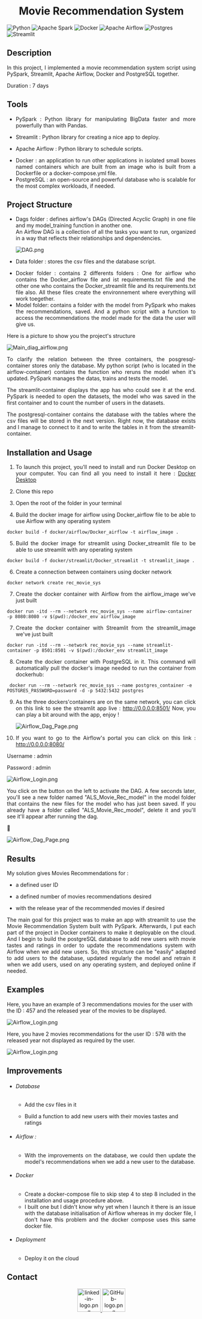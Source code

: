<div>
<h1 align="center"> Movie Recommendation System </h1>
</div>



![Python](https://img.shields.io/badge/python-3670A0?style=for-the-badge&logo=python&logoColor=ffdd54)
![Apache Spark](https://img.shields.io/badge/Apache_Spark-FFFFFF?style=for-the-badge&logo=apachespark&logoColor=#E35A16)
![Docker](https://img.shields.io/badge/docker-%230db7ed.svg?style=for-the-badge&logo=docker&logoColor=white)
![Apache Airflow](https://img.shields.io/badge/Apache%20Airflow-017CEE?style=for-the-badge&logo=Apache%20Airflow&logoColor=white)
![Postgres](https://img.shields.io/badge/postgres-%23316192.svg?style=for-the-badge&logo=postgresql&logoColor=white)
![Streamlit](https://img.shields.io/badge/Streamlit-FF4B4B?style=for-the-badge&logo=Streamlit&logoColor=white)


## Description

<div align="justify">
In this project, I implemented a movie recommendation system script using PySpark, Streamlit, Apache Airflow, Docker and PostgreSQL together.
</div>

Duration : 7 days

## Tools

- <div align="justify">
  PySpark : Python library for manipulating BigData faster and more powerfully than with Pandas.
  </div>

- Streamlit : Python library for creating a nice app to deploy.

- Apache Airflow : Python library to schedule scripts.

- <div align="justify">
  Docker : an application to run other applications in isolated small boxes named containers which are built from an image who is built from a Dockerfile or a docker-compose.yml file.
  </div>

- <div align="justify">
  PostgreSQL : an open-source and powerful database who is scalable for the most complex workloads, if needed.
  </div>

## Project Structure

- <div align="justify">
  Dags folder : defines airflow's DAGs (Directed Acyclic Graph) in one file and my model_training function in another one. 
  </div>
  
  <div align="justify">
  An Airflow DAG is a collection of all the tasks you want to run, organized in a way that reflects their relationships and dependencies.
  </div>
  
  ![DAG.png](img/DAG.png)

- Data folder : stores the csv files and the database script.

- <div align="justify">
  Docker folder : contains 2 differents folders : One for airflow who 
  contains the Docker_airflow file and ist requirements.txt file and the
   other one who contains the Docker_streamlit file and its 
  requirements.txt file also. All these files create the environnement 
  where everything will work toegether.
  </div>

- <div align="justify">
  Model folder: contains a folder with the model from PySpark who makes the recommendations, saved. And a python script with a function to access the recommendations the model made for the data the user will give us.
  </div>

Here is a picture to show you the project's structure

![Main_diag_airflow.png](img/app_movie_recom_diag.png)

<div align="justify">
To clarify the relation between the three containers, the posgresql-container stores only the database. My python script (who is located in the airflow-container) contains the function who reruns the model when it's updated. PySpark manages the datas, trains and tests the model.

The streamlit-container displays the app has who could see it at the end. PySpark is needed to open the datasets, the model who was saved in the first container and to count the number of users in the datasets.

The postgresql-container contains the database with the tables where the csv files will be stored in the next version. Right now, the database exists and I manage to connect to it and to write the tables in it from the streamlit-container.

</div>

## Installation and Usage

1. <div align="justify">
   To launch this project, you'll need to install and run Docker Desktop 
   on your computer. You can find all you need to install it here : 
   <a href="https://www.docker.com/products/docker-desktop/">Docker 
   Desktop</a>
   </div>

2. Clone this repo

3. Open the root of the folder in your terminal

4. <div align="justify">
   Build the docker image for airflow using Docker_airflow file to be able to use Airflow with any operating system
   </div>

```docker
docker build -f docker/airflow/Docker_airflow -t airflow_image .
```

5. <div align="justify">
   Build the docker image for streamlit using Docker_streamlit file to be able to use streamlit with any operating system
   </div>

```docker
docker build -f docker/streamlit/Docker_streamlit -t streamlit_image .
```

6. Create a connection between containers using docker network

```docker
docker network create rec_movie_sys 
```

7. <div align="justify">
   Create the docker container with Airflow from the airflow_image we've just built
   </div>

```docker
docker run -itd --rm --network rec_movie_sys --name airflow-container -p 8080:8080 -v $(pwd):/docker_env airflow_image
```

7. <div align="justify">
   Create the docker container with Streamlit from the streamlit_image we've just built
   </div>

```docker
docker run -itd --rm --network rec_movie_sys --name streamlit-container -p 8501:8501 -v $(pwd):/docker_env streamlit_image
```

8. <div align="justify">
   Create the docker container with PostgreSQL in it. This command will automatically pull the docker's image needed to run the container from dockerhub:
   </div>

```docker
 docker run --rm --network rec_movie_sys --name postgres_container -e POSTGRES_PASSWORD=password -d -p 5432:5432 postgres
```

9. <div align="justify"> 
   As the three dockers'containers are on the same network, you can click on this link to see the streamlit app live : 
   <a href="http://0.0.0.0:8501/">http://0.0.0.0:8501/</a>
   Now, you can play a bit around with the app, enjoy !
   </div>
   
   ![Airflow_Dag_Page.png](img/welcome_app.png)

10. <div align="justify">
    If you want to go to the Airflow's portal you can click on this link :
    <a href="http://0.0.0.0:8080/">http://0.0.0.0:8080/</a>
    </div>

Username : admin

Password : admin

![Airflow_Login.png](img/login.png)

<div contenteditable align="justify"> 
<p>You click on the button on the left to activate the DAG. 
A few seconds later, you'll see a new folder named "ALS_Movie_Rec_model" 
in the model folder that contains the new files for the model who has 
just been saved. If you already have a folder called "ALS_Movie_Rec_model",
delete it and you'll see it'll appear after running the dag.</p> 
</div>



![Airflow_Dag_Page.png](img/main_screen.png)

## Results

My solution gives Movies Recommendations for :

- a defined user ID

- a defined number of movies recommendations desired

- with the release year of the recommended movies if desired

<div contenteditable align="justify"> 
  <p>The main goal for this project was to make an app with streamlit to use the Movie Recommendation System built with PySpark. Afterwards, I put each part of the project in Docker containers to make it deployable on the cloud. And I begin to build the postgreSQL database to add new users with movie tastes and ratings in order to update the recommendations system with Airflow when we add new users. So, this structure can be "easily" adapted to add users to the database, updated regularly the model and retrain it when we add users, used on any operating system, and deployed online if needed.</p>
</div>

## Examples

Here, you have an example of 3 recommendations movies for the user with the ID : 457 and the released year of the movies to be displayed.

![Airflow_Login.png](img/rec_with_year.png)

Here, you have 2 movies recommendations for the user ID : 578 with the released year not displayed as required by the user.

![Airflow_Login.png](img/rec_without_year.png)

## Improvements

- ###### Database
  
  - Add the csv files in it
  
  - Build a function to add new users with their movies tastes and ratings

- ###### Airflow :
  
  - <div align="justify">
    With the improvements on the database, we could then update the model's recommendations when we add a new user to the database.
    </div>

- ###### Docker
  
  - <div align="justify">
    Create a docker-compose file to skip step 4 to step 8 included in the installation and usage procedure above.
    </div>
  - <div align="justify">
    I built one but I didn't know why yet when I launch it there is an issue with the database initialisation of Airflow whereas in my docker file, I don't have this problem and the docker compose uses this same docker file.
    </div>

- ###### Deployment
  
  - Deploy it on the cloud 

## Contact

<div align="center">
<a href="https://www.linkedin.com/in/vdbromain/">
  <img title="" src="img/linked-in-logo.png" alt="linked-in-logo.png" width="62">
</a>
<a href="https://github.com/vdbromain">
  <img title="" src="img/GitHub-logo.png" alt="GitHub-logo.png" width="62">
</a>
</div>
